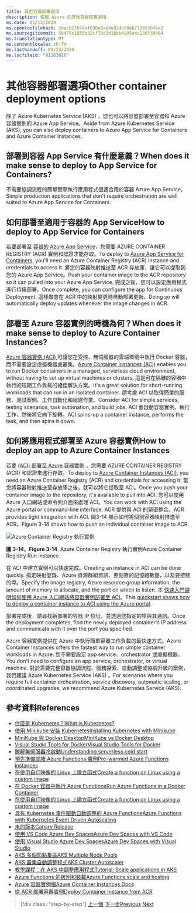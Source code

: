 ```yaml
---
title: 其他容器部署選項
description: 使用 Azure 的其他容器部署選項
ms.date: 05/13/2020
ms.openlocfilehash: 2eac822b74af636e0ab0ed24b58eb7139526f4a2
ms.sourcegitcommit: 5b475c1855b32cf78d2d1bbb4295e4c236f39464
ms.translationtype: MT
ms.contentlocale: zh-TW
ms.lasthandoff: 09/24/2020
ms.locfileid: "91163618"
---
```

# <a name="other-container-deployment-options"></a><span data-ttu-id="a0736-103">其他容器部署選項</span><span class="sxs-lookup"><span data-stu-id="a0736-103">Other container deployment options</span></span>

<span data-ttu-id="a0736-104">除了 Azure Kubernetes Service (AKS) ，您也可以將容器部署至容器和 Azure 容器實例的 Azure App Service。</span><span class="sxs-lookup"><span data-stu-id="a0736-104">Aside from Azure Kubernetes Service (AKS), you can also deploy containers to Azure App Service for Containers and Azure Container Instances.</span></span>

## <a name="when-does-it-make-sense-to-deploy-to-app-service-for-containers"></a><span data-ttu-id="a0736-105">部署到容器 App Service 有什麼意義？</span><span class="sxs-lookup"><span data-stu-id="a0736-105">When does it make sense to deploy to App Service for Containers?</span></span>

<span data-ttu-id="a0736-106">不需要協調流程的簡單實際執行應用程式很適合用於容器 Azure App Service。</span><span class="sxs-lookup"><span data-stu-id="a0736-106">Simple production applications that don't require orchestration are well suited to Azure App Service for Containers.</span></span>

## <a name="how-to-deploy-to-app-service-for-containers"></a><span data-ttu-id="a0736-107">如何部署至適用于容器的 App Service</span><span class="sxs-lookup"><span data-stu-id="a0736-107">How to deploy to App Service for Containers</span></span>

<span data-ttu-id="a0736-108">若要部署至 [容器的 Azure App Service](https://azure.microsoft.com/services/app-service/containers/)，您需要 AZURE CONTAINER REGISTRY (ACR) 實例和認證才能存取。</span><span class="sxs-lookup"><span data-stu-id="a0736-108">To deploy to [Azure App Service for Containers](https://azure.microsoft.com/services/app-service/containers/), you'll need an Azure Container Registry (ACR) instance and credentials to access it.</span></span> <span data-ttu-id="a0736-109">將您的容器映射推送至 ACR 存放庫，讓它可以提取到您的 Azure App Service。</span><span class="sxs-lookup"><span data-stu-id="a0736-109">Push your container image to the ACR repository so it can pulled into your Azure App Service.</span></span> <span data-ttu-id="a0736-110">完成之後，您可以設定應用程式進行持續部署。</span><span class="sxs-lookup"><span data-stu-id="a0736-110">Once complete, you can configure the app for Continuous Deployment.</span></span> <span data-ttu-id="a0736-111">這樣做會在 ACR 中的映射變更時自動部署更新。</span><span class="sxs-lookup"><span data-stu-id="a0736-111">Doing so will automatically deploy updates whenever the image changes in ACR.</span></span>

## <a name="when-does-it-make-sense-to-deploy-to-azure-container-instances"></a><span data-ttu-id="a0736-112">部署至 Azure 容器實例的時機為何？</span><span class="sxs-lookup"><span data-stu-id="a0736-112">When does it make sense to deploy to Azure Container Instances?</span></span>

<span data-ttu-id="a0736-113">[Azure 容器實例 (ACI) ](https://azure.microsoft.com/services/container-instances/) 可讓您在受控、無伺服器的雲端環境中執行 Docker 容器，而不需要設定虛擬機器或叢集。</span><span class="sxs-lookup"><span data-stu-id="a0736-113">[Azure Container Instances (ACI)](https://azure.microsoft.com/services/container-instances/) enables you to run Docker containers in a managed, serverless cloud environment, without having to set up virtual machines or clusters.</span></span> <span data-ttu-id="a0736-114">這是可在隔離的容器中執行的短期工作負載的絕佳解決方案。</span><span class="sxs-lookup"><span data-stu-id="a0736-114">It's a great solution for short-running workloads that can run in an isolated container.</span></span> <span data-ttu-id="a0736-115">請考慮 ACI 以取得簡單的服務、測試案例、工作自動化和組建作業。</span><span class="sxs-lookup"><span data-stu-id="a0736-115">Consider ACI for simple services, testing scenarios, task automation, and build jobs.</span></span> <span data-ttu-id="a0736-116">ACI 會啟動容器實例、執行工作，然後將它向下旋轉。</span><span class="sxs-lookup"><span data-stu-id="a0736-116">ACI spins-up a container instance, performs the task, and then spins it down.</span></span>

## <a name="how-to-deploy-an-app-to-azure-container-instances"></a><span data-ttu-id="a0736-117">如何將應用程式部署至 Azure 容器實例</span><span class="sxs-lookup"><span data-stu-id="a0736-117">How to deploy an app to Azure Container Instances</span></span>

<span data-ttu-id="a0736-118">若要 [ (ACI) 部署至 Azure 容器實例 ](/azure/container-instances/)，您需要 AZURE CONTAINER REGISTRY (ACR) 和認證來進行存取。</span><span class="sxs-lookup"><span data-stu-id="a0736-118">To deploy to [Azure Container Instances (ACI)](/azure/container-instances/), you need an Azure Container Registry (ACR) and credentials for accessing it.</span></span> <span data-ttu-id="a0736-119">當您將容器映射推送至存放庫之後，就可以將它提取至 ACI。</span><span class="sxs-lookup"><span data-stu-id="a0736-119">Once you push your container image to the repository, it's available to pull into ACI.</span></span> <span data-ttu-id="a0736-120">您可以使用 Azure 入口網站或命令列介面來處理 ACI。</span><span class="sxs-lookup"><span data-stu-id="a0736-120">You can work with ACI using the Azure portal or command-line interface.</span></span> <span data-ttu-id="a0736-121">ACR 提供與 ACI 的緊密整合。</span><span class="sxs-lookup"><span data-stu-id="a0736-121">ACR provides tight integration with ACI.</span></span> <span data-ttu-id="a0736-122">圖3-14 顯示如何將個別容器映射推送至 ACR。</span><span class="sxs-lookup"><span data-stu-id="a0736-122">Figure 3-14 shows how to push an individual container image to ACR.</span></span>

![Azure Container Registry 執行實例](./media/acr-runinstance-contextmenu.png)

<span data-ttu-id="a0736-124">**圖 3-14**。</span><span class="sxs-lookup"><span data-stu-id="a0736-124">**Figure 3-14**.</span></span> <span data-ttu-id="a0736-125">Azure Container Registry 執行實例</span><span class="sxs-lookup"><span data-stu-id="a0736-125">Azure Container Registry Run Instance</span></span>

<span data-ttu-id="a0736-126">在 ACI 中建立實例可以快速完成。</span><span class="sxs-lookup"><span data-stu-id="a0736-126">Creating an instance in ACI can be done quickly.</span></span> <span data-ttu-id="a0736-127">指定映射登錄、Azure 資源群組資訊、要配置的記憶體數量，以及要接聽的埠。</span><span class="sxs-lookup"><span data-stu-id="a0736-127">Specify the image registry, Azure resource group information, the amount of memory to allocate, and the port on which to listen.</span></span> <span data-ttu-id="a0736-128">本 [快速入門說明如何使用 Azure 入口網站將容器實例部署至 ACI](/azure/container-instances/container-instances-quickstart-portal)。</span><span class="sxs-lookup"><span data-stu-id="a0736-128">This [quickstart shows how to deploy a container instance to ACI using the Azure portal](/azure/container-instances/container-instances-quickstart-portal).</span></span>

<span data-ttu-id="a0736-129">部署完成後，請尋找新部署的容器 IP 位址，並透過您指定的埠與其通訊。</span><span class="sxs-lookup"><span data-stu-id="a0736-129">Once the deployment completes, find the newly deployed container's IP address and communicate with it over the port you specified.</span></span>

<span data-ttu-id="a0736-130">Azure 容器實例提供在 Azure 中執行簡單容器工作負載的最快速方式。</span><span class="sxs-lookup"><span data-stu-id="a0736-130">Azure Container Instances offers the fastest way to run simple container workloads in Azure.</span></span> <span data-ttu-id="a0736-131">您不需要設定 app service、orchestrator 或虛擬機器。</span><span class="sxs-lookup"><span data-stu-id="a0736-131">You don't need to configure an app service, orchestrator, or virtual machine.</span></span> <span data-ttu-id="a0736-132">對於需要完整容器協調流程、服務探索、自動調整或協調升級的案例，我們建議 Azure Kubernetes Service (AKS) 。</span><span class="sxs-lookup"><span data-stu-id="a0736-132">For scenarios where you require full container orchestration, service discovery, automatic scaling, or coordinated upgrades, we recommend Azure Kubernetes Service (AKS).</span></span>

## <a name="references"></a><span data-ttu-id="a0736-133">參考資料</span><span class="sxs-lookup"><span data-stu-id="a0736-133">References</span></span>

- [<span data-ttu-id="a0736-134">什麼是 Kubernetes？</span><span class="sxs-lookup"><span data-stu-id="a0736-134">What is Kubernetes?</span></span>](https://blog.newrelic.com/engineering/what-is-kubernetes/)
- [<span data-ttu-id="a0736-135">使用 Minikube 安裝 Kubernetes</span><span class="sxs-lookup"><span data-stu-id="a0736-135">Installing Kubernetes with Minikube</span></span>](https://kubernetes.io/docs/setup/learning-environment/minikube/)
- [<span data-ttu-id="a0736-136">MiniKube 與 Docker Desktop</span><span class="sxs-lookup"><span data-stu-id="a0736-136">MiniKube vs Docker Desktop</span></span>](https://medium.com/containers-101/local-kubernetes-for-windows-minikube-vs-docker-desktop-25a1c6d3b766)
- [<span data-ttu-id="a0736-137">Visual Studio Tools for Docker</span><span class="sxs-lookup"><span data-stu-id="a0736-137">Visual Studio Tools for Docker</span></span>](/dotnet/standard/containerized-lifecycle-architecture/design-develop-containerized-apps/visual-studio-tools-for-docker)
- [<span data-ttu-id="a0736-138">瞭解無伺服器冷啟動</span><span class="sxs-lookup"><span data-stu-id="a0736-138">Understanding serverless cold start</span></span>](https://azure.microsoft.com/blog/understanding-serverless-cold-start/)
- [<span data-ttu-id="a0736-139">預先準備就緒 Azure Functions 實例</span><span class="sxs-lookup"><span data-stu-id="a0736-139">Pre-warmed Azure Functions instances</span></span>](/azure/azure-functions/functions-premium-plan#pre-warmed-instances)
- [<span data-ttu-id="a0736-140">在使用自訂映像的 Linux 上建立函式</span><span class="sxs-lookup"><span data-stu-id="a0736-140">Create a function on Linux using a custom image</span></span>](/azure/azure-functions/functions-create-function-linux-custom-image)
- [<span data-ttu-id="a0736-141">在 Docker 容器中執行 Azure Functions</span><span class="sxs-lookup"><span data-stu-id="a0736-141">Run Azure Functions in a Docker Container</span></span>](https://markheath.net/post/azure-functions-docker)
- [<span data-ttu-id="a0736-142">在使用自訂映像的 Linux 上建立函式</span><span class="sxs-lookup"><span data-stu-id="a0736-142">Create a function on Linux using a custom image</span></span>](/azure/azure-functions/functions-create-function-linux-custom-image)
- [<span data-ttu-id="a0736-143">具有 Kubernetes 事件驅動自動調整的 Azure Functions</span><span class="sxs-lookup"><span data-stu-id="a0736-143">Azure Functions with Kubernetes Event Driven Autoscaling</span></span>](/azure/azure-functions/functions-kubernetes-keda)
- [<span data-ttu-id="a0736-144">未的版本</span><span class="sxs-lookup"><span data-stu-id="a0736-144">Canary Release</span></span>](https://martinfowler.com/bliki/CanaryRelease.html)
- [<span data-ttu-id="a0736-145">使用 VS Code Azure Dev Spaces</span><span class="sxs-lookup"><span data-stu-id="a0736-145">Azure Dev Spaces with VS Code</span></span>](/azure/dev-spaces/quickstart-netcore)
- [<span data-ttu-id="a0736-146">使用 Visual Studio Azure Dev Spaces</span><span class="sxs-lookup"><span data-stu-id="a0736-146">Azure Dev Spaces with Visual Studio</span></span>](/azure/dev-spaces/quickstart-netcore-visualstudio)
- [<span data-ttu-id="a0736-147">AKS 多個節點集區</span><span class="sxs-lookup"><span data-stu-id="a0736-147">AKS Multiple Node Pools</span></span>](/azure/aks/use-multiple-node-pools)
- [<span data-ttu-id="a0736-148">AKS 叢集自動調整程式</span><span class="sxs-lookup"><span data-stu-id="a0736-148">AKS Cluster Autoscaler</span></span>](/azure/aks/cluster-autoscaler)
- [<span data-ttu-id="a0736-149">教學課程：在 AKS 中調整應用程式</span><span class="sxs-lookup"><span data-stu-id="a0736-149">Tutorial: Scale applications in AKS</span></span>](/azure/aks/tutorial-kubernetes-scale)
- [<span data-ttu-id="a0736-150">Azure Functions 的級別和裝載</span><span class="sxs-lookup"><span data-stu-id="a0736-150">Azure Functions scale and hosting</span></span>](/azure/azure-functions/functions-scale)
- [<span data-ttu-id="a0736-151">Azure 容器實例檔</span><span class="sxs-lookup"><span data-stu-id="a0736-151">Azure Container Instances Docs</span></span>](/azure/container-instances/)
- [<span data-ttu-id="a0736-152">從 ACR 部署容器實例</span><span class="sxs-lookup"><span data-stu-id="a0736-152">Deploy Container Instance from ACR</span></span>](/azure/container-instances/container-instances-using-azure-container-registry#deploy-with-azure-portal)

>[!div class="step-by-step"]
><span data-ttu-id="a0736-153">[上一個](scale-containers-serverless.md) 
>[下一步](communication-patterns.md)</span><span class="sxs-lookup"><span data-stu-id="a0736-153">[Previous](scale-containers-serverless.md)
[Next](communication-patterns.md)</span></span>
